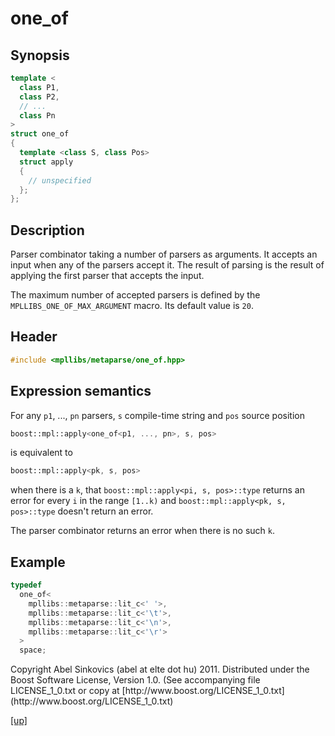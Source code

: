 # one_of

## Synopsis

```cpp
template <
  class P1,
  class P2,
  // ...
  class Pn
>
struct one_of
{
  template <class S, class Pos>
  struct apply
  {
    // unspecified
  };
};
```

## Description

Parser combinator taking a number of parsers as arguments. It accepts an input
when any of the parsers accept it. The result of parsing is the result
of applying the first parser that accepts the input.

The maximum number of accepted parsers is defined by the
`MPLLIBS_ONE_OF_MAX_ARGUMENT` macro. Its default value is `20`.

## Header

```cpp
#include <mpllibs/metaparse/one_of.hpp>
```

## Expression semantics

For any `p1`, ..., `pn` parsers, `s` compile-time string and `pos` source
position

```cpp
boost::mpl::apply<one_of<p1, ..., pn>, s, pos>
```

is equivalent to

```cpp
boost::mpl::apply<pk, s, pos>
```

when there is a `k`, that `boost::mpl::apply<pi, s, pos>::type` returns an error
for every `i` in the range `[1..k)` and `boost::mpl::apply<pk, s, pos>::type`
doesn't return an error.

The parser combinator returns an error when there is no such `k`.

## Example

```cpp
typedef
  one_of<
    mpllibs::metaparse::lit_c<' '>,
    mpllibs::metaparse::lit_c<'\t'>,
    mpllibs::metaparse::lit_c<'\n'>,
    mpllibs::metaparse::lit_c<'\r'>
  >
  space;
```

<p class="copyright">
Copyright Abel Sinkovics (abel at elte dot hu) 2011.
Distributed under the Boost Software License, Version 1.0.
(See accompanying file LICENSE_1_0.txt or copy at
[http://www.boost.org/LICENSE_1_0.txt](http://www.boost.org/LICENSE_1_0.txt)
</p>

[[up]](reference.html)


